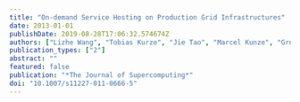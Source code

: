 ```yaml
---
title: "On-demand Service Hosting on Production Grid Infrastructures"
date: 2013-01-01
publishDate: 2019-08-28T17:06:32.574674Z
authors: ["Lizhe Wang", "Tobias Kurze", "Jie Tao", "Marcel Kunze", "Gregor von Laszewski"]
publication_types: ["2"]
abstract: ""
featured: false
publication: "*The Journal of Supercomputing*"
doi: "10.1007/s11227-011-0666-5"
---
```


